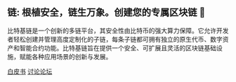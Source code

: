## 链: 根植安全，链生万象。创建您的专属区块链 👋


比特基链是一个创新的多链平台，其安全性由比特币的强大算力保障。它允许开发者轻松创建并管理高度定制化的子链，每条子链都可拥有独立的原生代币、数字资产和智能合约功能。比特基链旨在提供一个安全、可扩展且灵活的区块链基础设施，赋能各种应用场景的创新与发展。


[白皮书]()
[讨论论坛](https://github.com/orgs/BitRootChain/discussions)
